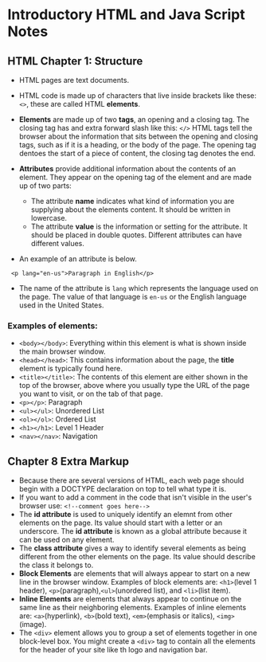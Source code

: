 # Introductory HTML and Java Script Notes

## HTML Chapter 1: Structure

* HTML pages are text documents.
* HTML code is made up of characters that live inside brackets like these: `<>`, these are called HTML **elements**. 
* **Elements** are made up of two __tags__, an opening and a closing tag. The closing tag has and extra forward slash like this: `</>` HTML tags tell the browser about the information that sits between the opening and closing tags, such as if it is a heading, or the body of the page. The opening tag dentoes the start of a piece of content, the closing tag denotes the end.
* **Attributes** provide additional information about the contents of an element. They appear on the opening tag of the element and are made up of two parts:
    * The attribute **name** indicates what kind of information you are supplying about the elements content. It should be written in lowercase.
    * The attribute **value** is the information or setting for the attribute. It should be placed in double quotes. Different attributes can have different values.

* An example of an attribute is below.

``` <p lang="en-us">Paragraph in English</p>```

* The name of the attribute is `lang` which represents the language used on the page. The value of that language is `en-us` or the English language used in the United States.

### Examples of elements:
* `<body></body>`: Everything within this element is what is shown inside the main browser window.
* `<head></head>`: This contains information about the page, the **title** element is typically found here.
* `<title></title>`: The contents of this element are either shown in the top of the browser, above where you usually type the URL of the page you want to visit, or on the tab of that page.
* `<p></p>`: Paragraph
* `<ul></ul>`: Unordered List
* `<ol></ol>`: Ordered List
* `<h1></h1>`: Level 1 Header
* `<nav></nav>`: Navigation

## Chapter 8 Extra Markup
* Because there are several versions of HTML, each web page should begin with a DOCTYPE declaration on top to tell what type it is.
* If you want to add a comment in the code that isn't visible in the user's browser use: `<!--comment goes here-->`
* The **id attribute** is used to uniquely identify an elemnt from other elements on the page. Its value should start with a letter or an underscore. The **id attribute** is known as a global attribute because it can be used on any element.
* The **class attribute** gives a way to identify several elements as being different from the other elements on the page. Its value should describe the class it belongs to.
* **Block Elements** are elements that will always appear to start on a new line in the browser window. Examples of block elements are: `<h1>`(level 1 header), `<p>`(paragraph),`<ul>`(unordered list), and `<li>`(list item).
* **Inline Elements** are elements that always appear to continue on the same line as their neighboring elements. Examples of inline elements are: `<a>`(hyperlink), `<b>`(bold text), `<em>`(emphasis or italics), `<img>`(image).
* The `<div>` element allows you to group a set of elements together in one block-level box. You might create a `<div>` tag to contain all the elements for the header of your site like th logo and navigation bar. 
##